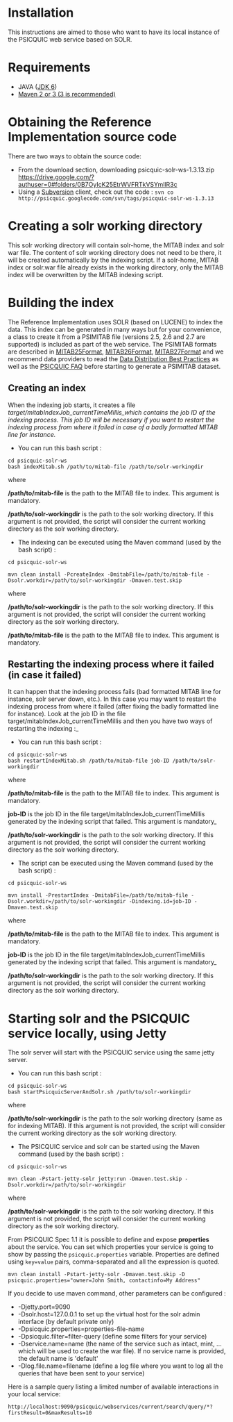 # Installation #

This instructions are aimed to those who want to have its local instance of the PSICQUIC web service based on SOLR.

# Requirements #

  * JAVA ([JDK 6](http://java.sun.com/javase/downloads/index.jsp))
  * [Maven 2 or 3 (3 is recommended)](http://maven.apache.org)

# Obtaining the Reference Implementation source code #

There are two ways to obtain the source code:

  * From the download section, downloading psicquic-solr-ws-1.3.13.zip https://drive.google.com/?authuser=0#folders/0B7OyIcK25EtrWVFRTkVSYmllR3c
  * Using a [Subversion](http://subversion.tigris.org) client, check out the code :
`svn co http://psicquic.googlecode.com/svn/tags/psicquic-solr-ws-1.3.13`

# Creating a solr working directory #

This solr working directory will contain solr-home, the MITAB index and solr war file. The content of solr working directory does not need to be there, it will be created automatically by the indexing script. If a solr-home, MITAB index or solr.war file already exists in the working directory, only the MITAB index will be overwritten by the MITAB indexing script.

# Building the index #

The Reference Implementation uses SOLR (based on LUCENE) to index the data. This index can be generated in many ways but for your convenience, a class to create it from a PSIMITAB file (versions 2.5, 2.6 and 2.7 are supported) is included as part of the web service. The PSIMITAB formats are described in [MITAB25Format](MITAB25Format.md), [MITAB26Format](MITAB26Format.md), [MITAB27Format](MITAB27Format.md) and we recommend data providers to read the [Data Distribution Best Practices](DataDistributionBestPractices.md) as well as the [PSICQUIC FAQ](Faq.md) before starting to generate a PSIMITAB dataset.

## Creating an index ##

When the indexing job starts, it creates a file _target/mitabIndexJob\_currentTimeMillis_which contains the job ID of the indexing process. This job ID will be necessary if you want to restart the indexing process from where it failed in case of a badly formatted MITAB line for instance._

  * You can run this bash script :

```
cd psicquic-solr-ws
bash indexMitab.sh /path/to/mitab-file /path/to/solr-workingdir
```

where

**/path/to/mitab-file** is the path to the MITAB file to index. This argument is mandatory.

**/path/to/solr-workingdir** is the path to the solr working directory. If this argument is not provided, the script will consider the current working directory as the solr working directory.

  * The indexing can be executed using the Maven command (used by the bash script) :

```
cd psicquic-solr-ws

mvn clean install -PcreateIndex -DmitabFile=/path/to/mitab-file -Dsolr.workdir=/path/to/solr-workingdir -Dmaven.test.skip
```

where

**/path/to/solr-workingdir** is the path to the solr working directory. If this argument is not provided, the script will consider the current working directory as the solr working directory.

**/path/to/mitab-file** is the path to the MITAB file to index. This argument is mandatory.

## Restarting the indexing process where it failed (in case it failed) ##

It can happen that the indexing process fails (bad formatted MITAB line for instance, solr server down, etc.). In this case you may want to restart the indexing process from where it failed (after fixing the badly formatted line for instance). Look at the job ID in the file target/mitabIndexJob\_currentTimeMillis and then you have two ways of restarting the indexing :_

  * You can run this bash script :

```
cd psicquic-solr-ws
bash restartIndexMitab.sh /path/to/mitab-file job-ID /path/to/solr-workingdir
```

where

**/path/to/mitab-file** is the path to the MITAB file to index. This argument is mandatory.

**job-ID** is the job ID in the file target/mitabIndexJob\_currentTimeMillis generated by the indexing script that failed. This argument is mandatory_

**/path/to/solr-workingdir** is the path to the solr working directory. If this argument is not provided, the script will consider the current working directory as the solr working directory.

  * The script can be executed using the Maven command (used by the bash script) :

```
cd psicquic-solr-ws

mvn install -PrestartIndex -DmitabFile=/path/to/mitab-file -Dsolr.workdir=/path/to/solr-workingdir -Dindexing.id=job-ID -Dmaven.test.skip
```

where

**/path/to/mitab-file** is the path to the MITAB file to index. This argument is mandatory.

**job-ID** is the job ID in the file target/mitabIndexJob\_currentTimeMillis generated by the indexing script that failed. This argument is mandatory_

**/path/to/solr-workingdir** is the path to the solr working directory. If this argument is not provided, the script will consider the current working directory as the solr working directory.


# Starting solr and the PSICQUIC service locally, using Jetty #

The solr server will start with the PSICQUIC service using the same jetty server.

  * You can run this bash script :

```
cd psicquic-solr-ws
bash startPsicquicServerAndSolr.sh /path/to/solr-workingdir
```

where

**/path/to/solr-workingdir** is the path to the solr working directory (same as for indexing MITAB). If this argument is not provided, the script will consider the current working directory as the solr working directory.

  * The PSICQUIC service and solr can be started using the Maven command (used by the bash script) :

```
cd psicquic-solr-ws

mvn clean -Pstart-jetty-solr jetty:run -Dmaven.test.skip -Dsolr.workdir=/path/to/solr-workingdir
```

where

**/path/to/solr-workingdir** is the path to the solr working directory. If this argument is not provided, the script will consider the current working directory as the solr working directory.

From PSICQUIC Spec 1.1 it is possible to define and expose **properties** about the service. You can set which properties your service is going to show by passing the `psicquic.properties` variable. Properties are defined using `key=value` pairs, comma-separated and all the expression is quoted.

```
mvn clean install -Pstart-jetty-solr -Dmaven.test.skip -D psicquic.properties="owner=John Smith, contactinfo=My Address"
```

If you decide to use maven command, other parameters can be configured :

  * -Djetty.port=9090
  * -Dsolr.host=127.0.0.1 to set up the virtual host for the solr admin interface (by default private only)
  * -Dpsicquic.properties=properties-file-name
  * -Dpsicquic.filter=filter-query (define some filters for your service)
  * -Dservice.name=name (the name of the service such as intact, mint, ... which will be used to create the war file). If no service name is provided, the default name is 'default'
  * -Dlog.file.name=filename (define a log file where you want to log all the queries that have been sent to your service)

Here is a sample query listing a limited number of available interactions in  your local service:

```
http://localhost:9090/psicquic/webservices/current/search/query/*?firstResult=0&maxResults=10
```